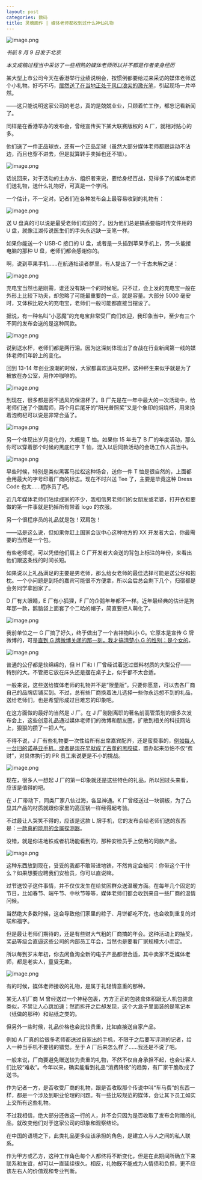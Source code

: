 ```yaml
---
layout: post
categories: 数码
title: 灵魂画作 | 媒体老师都收到过什么神仙礼物
---
```


![image.png](/img/2019/08/draw-china-mobile-laser-pen.jpg)

*书航 8 月 9 日发于北京*

*本文成稿过程当中采访了一些相熟的媒体老师所以并不都是作者亲身经历*

某大型上市公司今天在香港举行业绩说明会，按惯例都要给过来采访的媒体老师送个小礼物。好巧不巧，[居然送了在当地正处于风口浪尖的激光笔](https://weibo.com/6402011417/I1nYBAEXN)，引起现场一片哗然。

——这只能说明这家公司的老总，真的是兢兢业业，只顾着忙工作，都忘记看新闻了。

同样是在香港举办的发布会，曾经宣传买下某大联赛版权的 A 厂，就相对贴心的多。

他们送了一件正品球衣，还有一个正品足球（虽然大部分媒体老师都跟运动不沾边，而且也穿不进去，但是就算转手卖掉也还不错）。

![image.png](/img/2019/08/draw-letv-football-clothes.jpg)

话说回来，对于活动的主办方、组织者来说，要给身经百战，见得多了的媒体老师们送礼物，送什么礼物好，可真是一个学问。

一个估计，不一定对。记者们在各种发布会上最容易收到的礼物有：

![image.png](/img/2019/08/draw-6-favorite-gift-for-journalists.jpg)

送 U 盘真的可以说是最受老师们欢迎的了。因为他们总是搞丢要临时传文件用的 U 盘，就像江湖传说医生们的手头永远缺一支笔一样。

如果你能送一个 USB-C 接口的 U 盘，或者是一头插到苹果手机上，另一头能接电脑的那种 U 盘，老师们都会感谢你的。

啊，说到苹果手机……在航通社读者群里，有人提出了一个千古未解之谜：

![image.png](/img/2019/08/draw-talk-iphone-case.jpg)

充电宝当然也是刚需，谁还没有缺一个的时候呢。只不过，会上发的充电宝一般在外形上比较下功夫，却忽略了可能最重要的一点，就是容量。大部分 5000 毫安时，又体积比较大的充电宝，老师们一般可能都直接当摆设了。

据说，有一种名叫“小恶魔”的充电宝非常受厂商们欢迎，我印象当中，至少有三个不同的发布会送的是这种同款。

![image.png](/img/2019/08/draw-little-monster-power-bank.jpg)

说到送水杯，老师们都是两行泪。因为这深刻体现出了奋战在行业新闻第一线的媒体老师们年龄上的变化。 

回到 13-14 年创业浪潮的时候，大家都喜欢送马克杯。这种杯生来似乎就是为了被放在办公室，用作冲咖啡的。

![image.png](/img/2019/08/draw-google-mug-coffee.jpg)

到现在，很多都是密不透风的保温杯了。B 厂先是在一年中最大的一次活动中，给老师们送了个膳魔师，两个月后尾牙的“阳光普照奖”又是个象印的焖烧杯，用来换着泡枸杞可以说是非常合适了。

![image.png](/img/2019/08/draw-thermos-zojirushi-cups.jpg)



另一个体现出岁月变化的，大概是 T 恤。如果你 15 年去了 B 厂的年度活动，那么你可以穿着那个时候的黑底红字 T 恤，混入以后同款活动的会场工作人员当中。

![image.png](/img/2019/08/draw-tmall-tee.jpg)

早些时候，特别是类似黑客马拉松这种场合，送你一件 T 恤是很自然的，上面都会用最大的字号印着厂商的标志。现在不时兴送 Tee 了，主要是毕竟这种 Dress Code 也太……程序员了吧。

近几年媒体老师们陆续成家的不少，我相信男老师们的女朋友或老婆，打开衣柜要做的第一件事就是扔掉所有带着 logo 的衣服。

另一个很程序员的礼品就是包！双肩包！

——话是这么说，但如果你赶上国家会议中心这种地方的 XX 开发者大会，你最需要的当然是一个包。

有些老师呢，可以凭借他们肩上 C 厂开发者大会送的背包上标注的年份，来看出他们跟这条线的时间长短。

如果说以上礼品满足的主要是男老师，那么给女老师的最佳选择可能是送公仔和抱枕。一个小问题是到场的嘉宾可能很不方便拿，所以会后总会剩下几个，归宿都是会务同学拿回家了。

D 厂有大眼睛，E 厂有小狐狸，F 厂的企鹅年年都不一样。近年最经典的估计是狗年那一款，鹅脑袋上面套了个二哈的帽子，简直要把人萌化了。

![image.png](/img/2019/08/draw-tencent-dog-year-doll.jpg)

我前单位之一 G 厂搞了好久，终于做出了一个吉祥物叫小 G。它原本是宣传 G 牌微博的，可是[直到 G 牌微博关闭的那一刻，我才搞清楚小 G 的性别：](http://mp.weixin.qq.com/s?__biz=MjM5NTAyNjE4MA==&mid=200767212&idx=1&sn=feaa2ea0f1d5fad0a471d90c9d4e07dd&scene=21#wechat_redirect)[是个女的](http://mp.weixin.qq.com/s?__biz=MjM5NTAyNjE4MA==&mid=200767212&idx=1&sn=feaa2ea0f1d5fad0a471d90c9d4e07dd&scene=21#wechat_redirect)。

![image.png](/img/2019/08/draw-netease-weibo-farewell.jpg)

普通的公仔都是软绵绵的，但 H 厂和 I 厂曾经试着送过塑料材质的大型公仔——特别的大。不管把它放在床头还是摆在桌子上，似乎都不太合适。

一般来说，这些送给媒体老师的礼物并不是“限量版”。只要你愿意，可以去各厂商自己的品牌店铺买到。不过，总有些厂商换着法儿选择一些你永远想不到的礼品，送给老师们，也是希望形成过目难忘的印象吧。

在这方面做的最好的当然是 J 厂。在 J 厂刚刚离职的著名前高管策划的很多次发布会上，这些创意礼品通过媒体老师们的微博和朋友圈，扩散到相关的科技网站上，狠狠的攒了一把人气。

不得不说，J 厂有些礼物要一次性给所有出席嘉宾配齐，还是蛮费事的，[例如每人一台旧的诺基亚手机，或者是现在早就成了古董的黑胶碟](https://www.zhihu.com/question/26553336/answer/33199124)，置办起来恐怕不仅“费财”，对具体执行的 PR 员工来说更是不小的挑战。

![image.png](/img/2019/08/draw-meizu-product-launch.jpg)

现在，很多人一想起 J 厂的第一印象就还是这些特色的礼品，所以回过头来看，应该是值得的吧。

在 J 厂带动下，同类厂家八仙过海，各显神通。K 厂曾经送过一块钢板，为了凸显其产品的材质就跟你家里的高压锅一样经得起考验。

不过最让人哭笑不得的，应该是这款 L 牌手机，它的发布会给老师们送的东西是：[一款真的能用的金属探测器](http://m.qudong.com/pcarticle/270515)。

没错，就是你进地铁或者机场能看到的，那种安检员手上使用的同款产品。

![image.png](/img/2019/08/draw-metal-detector.jpg)

这种东西放到现在，妥妥的我都不敢带进地铁，不然肯定会被问：你带这个干什么？如果想要应聘我们安检员，你可以直说嘛。

过节送饺子这件事情，并不仅仅发生在给贫困群众送温暖方面。在每年几个固定的节日，比如春节、端午节、中秋节等等，媒体老师们都会收到来自一些厂商的温情问候。

当然绝大多数时候，这会导致他们家里的粽子、月饼都吃不完，也会收到重复的对联和福字。

但是最让老师们期待的，还是有些财大气粗的厂商搞的年会。这种活动上的抽奖，奖品等级会直逼这些公司的内部员工年会，当然也是要看厂家规模大小而定。

所以每到岁末年初，你去闲鱼淘全新的电子产品都很合适，其中卖家不乏媒体老师，都是老实人，童叟无欺。

![image.png](/img/2019/08/draw-xianyu-2nd-hand-market.jpg)

有的时候，媒体老师接收的礼物，是属于礼轻情意重的那种。

某无人机厂商 M 曾经送过一个神秘包裹，方方正正的包装盒体积跟无人机包装盒类似，不禁让人心跳加速；然而拆开之后却发现，这个大盒子里面装的是笔记本（纸做的那种）和贴纸之类的。

但另外一些时候，礼品价格也会比较贵重，比如直接送自家产品。

例如 A 厂真的给很多老师都送过自家出的手机，不限于之后要写评测的记者，给人一种当手机不要钱的错觉。至于 A 厂后来怎么样了……我还是不说了吧。

一般来说，厂商要避免赠送较为贵重的礼物，不然不仅自身承担不起，也会让客人们比较“难收”。今年以来，确实能看到礼品“消费降级”的趋势，有厂家干脆改成了送书。

作为记者一方，是否收受厂商的礼物，跟是否收取那个传说中叫“车马费”的东西一样，都是一个涉及到职业伦理的问题。有一些比较规范的媒体，会让其下员工如实上交所有这些礼物。

不过我相信，绝大部分还做这一行的人，并不会只因为是否收取了发布会附赠的礼品，就改变他们对于这家公司的印象和观察结论。

在中国的语境之下，此类礼品更多应该承担的角色，是建立人与人之间的私人联系。

作为甲方或乙方，这种工作角色每个人都终将不断变化，但是在此期间所确立下来联系和友谊，却可以一直延续很久。相反，礼物既不能成为人情债和负担，更不应该左右人的价值观和专业判断。